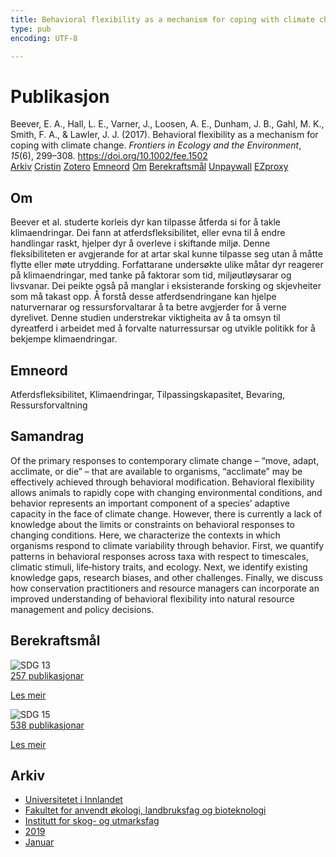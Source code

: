```yaml
---
title: Behavioral flexibility as a mechanism for coping with climate change
type: pub
encoding: UTF-8

---
```

<h1>Publikasjon</h1>
<article id="csl-bib-container-7LV83NWU" class="csl-bib-container">
  <div class="csl-bib-body"> <div class="csl-entry">Beever, E. A., Hall, L. E., Varner, J., Loosen, A. E., Dunham, J. B., Gahl, M. K., Smith, F. A., &#38; Lawler, J. J. (2017). Behavioral flexibility as a mechanism for coping with climate change. <i>Frontiers in Ecology and the Environment</i>, <i>15</i>(6), 299–308. <a href="https://doi.org/10.1002/fee.1502">https://doi.org/10.1002/fee.1502</a></div> </div>
  <div class="csl-bib-buttons">
    <a href="#taxonomy-article-7LV83NWU" alt="archive" class="csl-bib-button">Arkiv</a>
    <a href="https://app.cristin.no/results/show.jsf?id=1664148" alt="Cristin" class="csl-bib-button">Cristin</a>
    <a href="http://zotero.org/groups/5881554/items/7LV83NWU" alt="Zotero" class="csl-bib-button">Zotero</a>
    <a href="#keywords-article-7LV83NWU" alt="keywords" class="csl-bib-button">Emneord</a>
    <a href="#about-article-7LV83NWU" alt="about_pub" class="csl-bib-button">Om</a>
    <a href="#sdg-article-7LV83NWU" alt="sdg" class="csl-bib-button">Berekraftsmål</a>
    <a href="https://doi.org/10.1002/fee.1502" alt="Unpaywall" class="csl-bib-button">Unpaywall</a>
    <a href="https://doi.org/10.1002/fee.1502" alt="EZproxy" class="csl-bib-button">EZproxy</a>
  </div>
  <div id="csl-bib-meta-container-7LV83NWU"></div>
</article>
<div id="csl-bib-meta-7LV83NWU" class="csl-bib-meta">
  <article id="about-article-7LV83NWU" class="about_pub-article">
    <h1>Om</h1>
    Beever et al. studerte korleis dyr kan tilpasse åtferda si for å takle klimaendringar. Dei fann at atferdsfleksibilitet, eller evna til å endre handlingar raskt, hjelper dyr å overleve i skiftande miljø. Denne fleksibiliteten er avgjerande for at artar skal kunne tilpasse seg utan å måtte flytte eller møte utrydding. Forfattarane undersøkte ulike måtar dyr reagerer på klimaendringar, med tanke på faktorar som tid, miljøutløysarar og livsvanar. Dei peikte også på manglar i eksisterande forsking og skjevheiter som må takast opp. Å forstå desse atferdsendringane kan hjelpe naturvernarar og ressursforvaltarar å ta betre avgjerder for å verne dyrelivet. Denne studien understrekar viktigheita av å ta omsyn til dyreatferd i arbeidet med å forvalte naturressursar og utvikle politikk for å bekjempe klimaendringar.
  </article>
  <article id="keywords-article-7LV83NWU" class="keywords-article">
    <h1>Emneord</h1>
    Atferdsfleksibilitet, Klimaendringar, Tilpassingskapasitet, Bevaring, Ressursforvaltning
  </article>
  <article id="abstract-article-7LV83NWU" class="abstract-article">
    <h1>Samandrag</h1>
    Of the primary responses to contemporary climate change – “move, adapt, acclimate, or die” – that are available to organisms, “acclimate” may be effectively achieved through behavioral modification. Behavioral flexibility allows animals to rapidly cope with changing environmental conditions, and behavior represents an important component of a species’ adaptive capacity in the face of climate change. However, there is currently a lack of knowledge about the limits or constraints on behavioral responses to changing conditions. Here, we characterize the contexts in which organisms respond to climate variability through behavior. First, we quantify patterns in behavioral responses across taxa with respect to timescales, climatic stimuli, life‐history traits, and ecology. Next, we identify existing knowledge gaps, research biases, and other challenges. Finally, we discuss how conservation practitioners and resource managers can incorporate an improved understanding of behavioral flexibility into natural resource management and policy decisions.
  </article>
  <article id="sdg-article-7LV83NWU" class="sdg-article">
    <h1>Berekraftsmål</h1>
    <div class="sdg-container"><div id="sdg13" class="sdg">
        <img src="{{< params subfolder >}}images/sdg/sdg13_nn.png" class="image" alt="SDG 13">
        <div class="sdg-overlay">
          <a href="/nn/archive/?key=?sdg=13#archive" class="sdg-publication-count"><span>257</span> publikasjonar</a>
          <p><a href="https://fn.no/om-fn/fns-baerekraftsmaal/stoppe-klimaendringene?lang=nno-NO" class="sdg-read-more">Les meir</a></p>
        </div>
      </div> <div id="sdg15" class="sdg">
        <img src="{{< params subfolder >}}images/sdg/sdg15_nn.png" class="image" alt="SDG 15">
        <div class="sdg-overlay">
          <a href="/nn/archive/?key=?sdg=15#archive" class="sdg-publication-count"><span>538</span> publikasjonar</a>
          <p><a href="https://fn.no/om-fn/fns-baerekraftsmaal/livet-paa-land?lang=nno-NO" class="sdg-read-more">Les meir</a></p>
        </div>
      </div></div>
  </article>
  <article id="taxonomy-article-7LV83NWU" class="taxonomy-article">
    <h1>Arkiv</h1>
    <ul>
      <li>
        <a href="/nn/archive/?key=3DCRN523">Universitetet i Innlandet</a>
      </li>
      <li>
        <a href="/nn/archive/?key=T77LXH6D">Fakultet for anvendt økologi, landbruksfag og bioteknologi</a>
      </li>
      <li>
        <a href="/nn/archive/?key=7TRARPE3">Institutt for skog- og utmarksfag</a>
      </li>
      <li>
        <a href="/nn/archive/?key=MXEW8QDW">2019</a>
      </li>
      <li>
        <a href="/nn/archive/?key=2T2YKNZ5">Januar</a>
      </li>
    </ul>
  </article>
</div>
